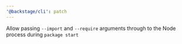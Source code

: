 ```yaml
---
'@backstage/cli': patch
---
```


Allow passing `--import` and `--require` arguments through to the Node process during `package start`
